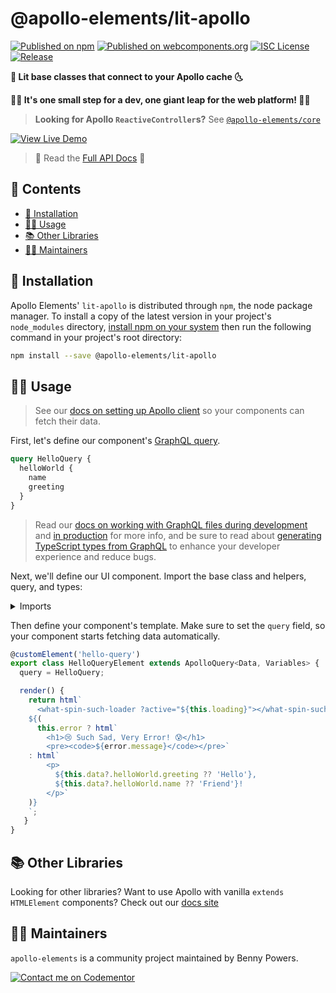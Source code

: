 # @apollo-elements/lit-apollo

[![Published on npm](https://img.shields.io/npm/v/@apollo-elements/lit-apollo.svg)](https://www.npmjs.com/package/@apollo-elements/lit-apollo)
[![Published on webcomponents.org](https://img.shields.io/badge/webcomponents.org-published-blue.svg)](https://www.webcomponents.org/element/@apollo-elements/lit-apollo)
[![ISC License](https://img.shields.io/npm/l/@apollo-elements/lit-apollo)](https://github.com/apollo-elements/apollo-elements/blob/master/LICENCE.md)
[![Release](https://github.com/apollo-elements/apollo-elements/workflows/Release/badge.svg)](https://github.com/apollo-elements/apollo-elements/actions)

<strong>🚀 Lit base classes that connect to your Apollo cache 🌜</strong>

<strong>👩‍🚀 It's one small step for a dev, one giant leap for the web platform! 👨‍🚀</strong>

> **Looking for Apollo `ReactiveController`s?** See [`@apollo-elements/core`](../core/)

<wcd-live data-title="Live Demo">

[![View Live Demo][1]][2]

[1]: https://img.shields.io/badge/Live%20Demo-WebComponents.dev-informational?style=for-the-badge
[2]: https://webcomponents.dev/edit/n67sjuzH56J05LOLnxx0/src/SpacexLaunches.ts

</wcd-live>

> 🔎 Read the [Full API Docs](https://apolloelements.dev/api/libraries/lit-apollo/) 🔎

## 📓 Contents
- [🔧 Installation](#-installation)
- [👩‍🚀 Usage](#-usage)
- [📚 Other Libraries](#-other-libraries)
- [👷‍♂️ Maintainers](#-maintainers)

## 🔧 Installation
Apollo Elements' `lit-apollo` is distributed through `npm`, the node package manager. To install a copy of the latest version in your project's `node_modules` directory, [install npm on your system](https://www.npmjs.com/get-npm) then run the following command in your project's root directory:

<code-copy>

```bash
npm install --save @apollo-elements/lit-apollo
```

</code-copy>

## 👩‍🚀 Usage
> See our [docs on setting up Apollo client](https://apolloelements.dev/guides/getting-started/apollo-client/) so your components can fetch their data.

First, let's define our component's [GraphQL query](https://graphql.org/learn/queries/).

<code-copy>

```graphql
query HelloQuery {
  helloWorld {
    name
    greeting
  }
}
```

</code-copy>

> Read our [docs on working with GraphQL files during development](https://apolloelements.dev/guides/getting-started/buildless-development/) and [in production](https://apolloelements.dev/guides/getting-started/building-for-production/) for more info, and be sure to read about [generating TypeScript types from GraphQL](https://apolloelements.dev/guides/getting-started/codegen/) to enhance your developer experience and reduce bugs.

Next, we'll define our UI component. Import the base class and helpers, query, and types:

<details>

<summary>Imports</summary>

<code-copy>

```ts
import { ApolloQuery, html, customElement } from '@apollo-elements/lit-apollo';

import HelloQuery from './Hello.query.graphql';

import type {
  HelloQueryData as Data,
  HelloQueryVariables as Variables
} from '../codegen/schema';
```

</code-copy>

</details>

Then define your component's template. Make sure to set the `query` field, so your component starts fetching data automatically.

<code-copy>

```ts
@customElement('hello-query')
export class HelloQueryElement extends ApolloQuery<Data, Variables> {
  query = HelloQuery;

  render() {
    return html`
      <what-spin-such-loader ?active="${this.loading}"></what-spin-such-loader>
    ${(
      this.error ? html`
        <h1>😢 Such Sad, Very Error! 😰</h1>
        <pre><code>${error.message}</code></pre>`
    : html`
        <p>
          ${this.data?.helloWorld.greeting ?? 'Hello'},
          ${this.data?.helloWorld.name ?? 'Friend'}!
        </p>`
    )}
    `;
   }
}
```

</code-copy>

## 📚 Other Libraries
Looking for other libraries? Want to use Apollo with vanilla `extends HTMLElement` components? Check out our [docs site](https://apolloelements.dev/)

## 👷‍♂️ Maintainers
`apollo-elements` is a community project maintained by Benny Powers.

[![Contact me on Codementor](https://cdn.codementor.io/badges/contact_me_github.svg)](https://www.codementor.io/bennyp?utm_source=github&utm_medium=button&utm_term=bennyp&utm_campaign=github)
